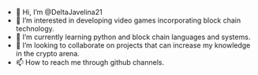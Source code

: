 - 👋 Hi, I’m @DeltaJavelina21
- 👀 I’m interested in developing video games incorporating block chain technology.
- 🌱 I’m currently learning python and block chain languages and systems.
- 💞️ I’m looking to collaborate on projects that can increase my knowledge in the crypto arena.
- 📫 How to reach me through github channels.

<!---
DeltaJavelina21/DeltaJavelina21 is a ✨ special ✨ repository because its `README.md` (this file) appears on your GitHub profile.
You can click the Preview link to take a look at your changes.
--->
